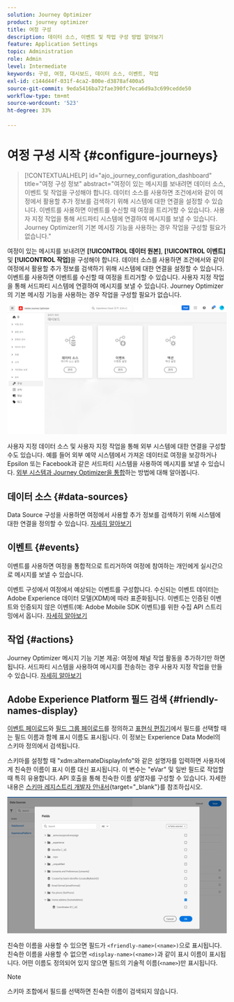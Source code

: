 ```yaml
---
solution: Journey Optimizer
product: journey optimizer
title: 여정 구성
description: 데이터 소스, 이벤트 및 작업 구성 방법 알아보기
feature: Application Settings
topic: Administration
role: Admin
level: Intermediate
keywords: 구성, 여정, 대시보드, 데이터 소스, 이벤트, 작업
exl-id: c144d44f-031f-4ca2-800e-d3878af400a5
source-git-commit: 9eda5416ba72fae390fc7eca6d9a3c699cedde50
workflow-type: tm+mt
source-wordcount: '523'
ht-degree: 33%

---
```


# 여정 구성 시작 {#configure-journeys}

>[!CONTEXTUALHELP]
>id="ajo_journey_configuration_dashboard"
>title="여정 구성 정보"
>abstract="여정이 있는 메시지를 보내려면 데이터 소스, 이벤트 및 작업을 구성해야 합니다. 데이터 소스를 사용하면 조건에서와 같이 여정에서 활용할 추가 정보를 검색하기 위해 시스템에 대한 연결을 설정할 수 있습니다. 이벤트를 사용하면 이벤트를 수신할 때 여정을 트리거할 수 있습니다. 사용자 지정 작업을 통해 서드파티 시스템에 연결하여 메시지를 보낼 수 있습니다. Journey Optimizer의 기본 메시징 기능을 사용하는 경우 작업을 구성할 필요가 없습니다."

여정이 있는 메시지를 보내려면 **[!UICONTROL 데이터 원본]**, **[!UICONTROL 이벤트]** 및 **[!UICONTROL 작업]**&#x200B;을 구성해야 합니다. 데이터 소스를 사용하면 조건에서와 같이 여정에서 활용할 추가 정보를 검색하기 위해 시스템에 대한 연결을 설정할 수 있습니다. 이벤트를 사용하면 이벤트를 수신할 때 여정을 트리거할 수 있습니다. 사용자 지정 작업을 통해 서드파티 시스템에 연결하여 메시지를 보낼 수 있습니다. Journey Optimizer의 기본 메시징 기능을 사용하는 경우 작업을 구성할 필요가 없습니다.


![](assets/admin-menu.png)

사용자 지정 데이터 소스 및 사용자 지정 작업을 통해 외부 시스템에 대한 연결을 구성할 수도 있습니다. 예를 들어 외부 예약 시스템에서 가져온 데이터로 여정을 보강하거나 Epsilon 또는 Facebook과 같은 서드파티 시스템을 사용하여 메시지를 보낼 수 있습니다. [외부 시스템과 Journey Optimizer을 통합](external-systems.md)하는 방법에 대해 알아봅니다.

## 데이터 소스 {#data-sources}

Data Source 구성을 사용하면 여정에서 사용할 추가 정보를 검색하기 위해 시스템에 대한 연결을 정의할 수 있습니다. [자세히 알아보기](../../using/datasource/about-data-sources.md)

## 이벤트 {#events}

이벤트를 사용하면 여정을 통합적으로 트리거하여 여정에 참여하는 개인에게 실시간으로 메시지를 보낼 수 있습니다.

이벤트 구성에서 여정에서 예상되는 이벤트를 구성합니다. 수신되는 이벤트 데이터는 Adobe Experience 데이터 모델(XDM)에 따라 표준화됩니다. 이벤트는 인증된 이벤트와 인증되지 않은 이벤트(예: Adobe Mobile SDK 이벤트)를 위한 수집 API 스트리밍에서 옵니다. [자세히 알아보기](../../using/event/about-events.md)

## 작업 {#actions}

Journey Optimizer 메시지 기능 기본 제공: 여정에 채널 작업 활동을 추가하기만 하면 됩니다. 서드파티 시스템을 사용하여 메시지를 전송하는 경우 사용자 지정 작업을 만들 수 있습니다. [자세히 알아보기](../../using/action/action.md)

## Adobe Experience Platform 필드 검색 {#friendly-names-display}

[이벤트 페이로드](../event/about-creating.md#define-the-payload-fields)와 [필드 그룹 페이로드](../datasource/configure-data-sources.md#define-field-groups)를 정의하고 [표현식 편집기](../building-journeys/expression/expressionadvanced.md)에서 필드를 선택할 때는 필드 이름과 함께 표시 이름도 표시됩니다. 이 정보는 Experience Data Model의 스키마 정의에서 검색됩니다.

스키마를 설정할 때 &quot;xdm:alternateDisplayInfo&quot;와 같은 설명자를 입력하면 사용자에게 친숙한 이름이 표시 이름 대신 표시됩니다. 이 변수는 &quot;eVar&quot; 및 일반 필드로 작업할 때 특히 유용합니다. API 호출을 통해 친숙한 이름 설명자를 구성할 수 있습니다. 자세한 내용은 [스키마 레지스트리 개발자 안내서](https://experienceleague.adobe.com/docs/experience-platform/xdm/api/getting-started.html?lang=ko){target="_blank"}를 참조하십시오.

![](assets/xdm-from-descriptors.png)

친숙한 이름을 사용할 수 있으면 필드가 `<friendly-name>(<name>)`으로 표시됩니다. 친숙한 이름을 사용할 수 없으면 `<display-name>(<name>)`과 같이 표시 이름이 표시됩니다. 어떤 이름도 정의되어 있지 않으면 필드의 기술적 이름(`<name>`)만 표시됩니다.

>[!NOTE]
>
>스키마 조합에서 필드를 선택하면 친숙한 이름이 검색되지 않습니다.
